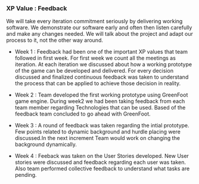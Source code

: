 ### XP Value : Feedback

We will take every iteration commitment seriously by delivering working software. We demonstrate our software early and often then listen carefully and make any changes needed. We will talk about the project and adapt our process to it, not the other way around.

* Week 1 : Feedback had been one of the important XP values that team followed in first week. For first week we count all the meetings as iteration. At each iteration we discussed about how a working prototype of the game can be developed and delivered. For every decision discussed and finalized continuous feedback was taken to understand the process that can be applied to achieve those decision in reality.

* Week 2 : Team developed the first working prototype using GreenFoot game engine. During week2 we had been taking feedback from each team member regarding Technologies that can be used. Based of the feedback team concluded to go ahead with GreenFoot.

* Week 3 : A round of feedback was taken regarding the intial prototype. Few points related to dynamic background and hurdle placing were discussed.In the next increment Team would work on changing the background dynamically.

* Week 4 : Feeback was taken on the User Stories developed. New User stories were discussed and feedback regarding each user was taken. Also team performed collective feedback to understand what tasks are pending.
